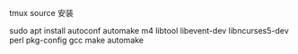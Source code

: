tmux source 安装





sudo apt install autoconf automake m4 libtool libevent-dev libncurses5-dev  perl pkg-config gcc make automake
